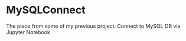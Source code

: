 # MySQLConnect
The piece from some of my previous project. Connect to MySQL DB via Jupyter Notebook
